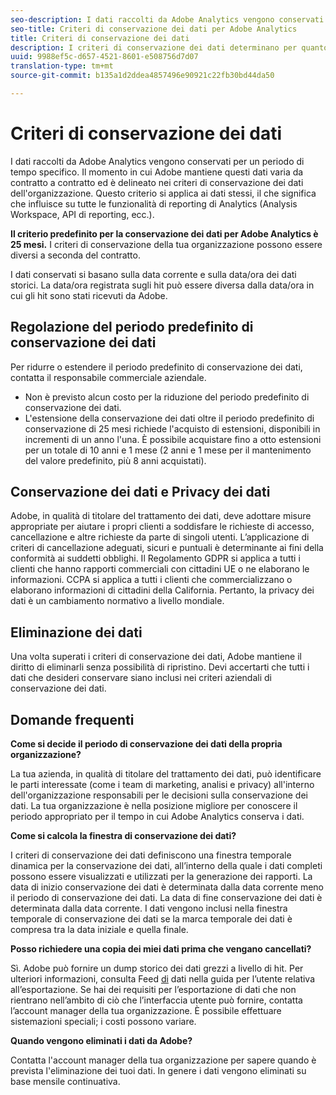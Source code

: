 ```yaml
---
seo-description: I dati raccolti da Adobe Analytics vengono conservati per un periodo di tempo specifico. Il momento in cui Adobe mantiene questi dati varia da contratto a contratto ed è delineato nei criteri di conservazione dei dati dell'organizzazione.
seo-title: Criteri di conservazione dei dati per Adobe Analytics
title: Criteri di conservazione dei dati
description: I criteri di conservazione dei dati determinano per quanto tempo Adobe memorizza i dati.
uuid: 9988ef5c-d657-4521-8601-e508756d7d07
translation-type: tm+mt
source-git-commit: b135a1d2ddea4857496e90921c22fb30bd44da50

---
```



# Criteri di conservazione dei dati

I dati raccolti da Adobe Analytics vengono conservati per un periodo di tempo specifico. Il momento in cui Adobe mantiene questi dati varia da contratto a contratto ed è delineato nei criteri di conservazione dei dati dell'organizzazione. Questo criterio si applica ai dati stessi, il che significa che influisce su tutte le funzionalità di reporting di Analytics (Analysis Workspace, API di reporting, ecc.).

**Il criterio predefinito per la conservazione dei dati per Adobe Analytics è 25 mesi.** I criteri di conservazione della tua organizzazione possono essere diversi a seconda del contratto.

I dati conservati si basano sulla data corrente e sulla data/ora dei dati storici. La data/ora registrata sugli hit può essere diversa dalla data/ora in cui gli hit sono stati ricevuti da Adobe.

## Regolazione del periodo predefinito di conservazione dei dati

Per ridurre o estendere il periodo predefinito di conservazione dei dati, contatta il responsabile commerciale aziendale.

* Non è previsto alcun costo per la riduzione del periodo predefinito di conservazione dei dati.
* L'estensione della conservazione dei dati oltre il periodo predefinito di conservazione di 25 mesi richiede l'acquisto di estensioni, disponibili in incrementi di un anno l'una. È possibile acquistare fino a otto estensioni per un totale di 10 anni e 1 mese (2 anni e 1 mese per il mantenimento del valore predefinito, più 8 anni acquistati).

## Conservazione dei dati e Privacy dei dati

Adobe, in qualità di titolare del trattamento dei dati, deve adottare misure appropriate per aiutare i propri clienti a soddisfare le richieste di accesso, cancellazione e altre richieste da parte di singoli utenti. L’applicazione di criteri di cancellazione adeguati, sicuri e puntuali è determinante ai fini della conformità ai suddetti obblighi. Il Regolamento GDPR si applica a tutti i clienti che hanno rapporti commerciali con cittadini UE o ne elaborano le informazioni. CCPA si applica a tutti i clienti che commercializzano o elaborano informazioni di cittadini della California. Pertanto, la privacy dei dati è un cambiamento normativo a livello mondiale.

## Eliminazione dei dati

Una volta superati i criteri di conservazione dei dati, Adobe mantiene il diritto di eliminarli senza possibilità di ripristino. Devi accertarti che tutti i dati che desideri conservare siano inclusi nei criteri aziendali di conservazione dei dati.

## Domande frequenti

**Come si decide il periodo di conservazione dei dati della propria organizzazione?**

La tua azienda, in qualità di titolare del trattamento dei dati, può identificare le parti interessate (come i team di marketing, analisi e privacy) all'interno dell'organizzazione responsabili per le decisioni sulla conservazione dei dati. La tua organizzazione è nella posizione migliore per conoscere il periodo appropriato per il tempo in cui Adobe Analytics conserva i dati.

**Come si calcola la finestra di conservazione dei dati?**

I criteri di conservazione dei dati definiscono una finestra temporale dinamica per la conservazione dei dati, all’interno della quale i dati completi possono essere visualizzati e utilizzati per la generazione dei rapporti. La data di inizio conservazione dei dati è determinata dalla data corrente meno il periodo di conservazione dei dati. La data di fine conservazione dei dati è determinata dalla data corrente. I dati vengono inclusi nella finestra temporale di conservazione dei dati se la marca temporale dei dati è compresa tra la data iniziale e quella finale.

**Posso richiedere una copia dei miei dati prima che vengano cancellati?**

Sì. Adobe può fornire un dump storico dei dati grezzi a livello di hit. Per ulteriori informazioni, consulta Feed [di](../export/analytics-data-feed/c-getstarted/data-feed-overview.md) dati nella guida per l’utente relativa all’esportazione. Se hai dei requisiti per l’esportazione di dati che non rientrano nell’ambito di ciò che l’interfaccia utente può fornire, contatta l’account manager della tua organizzazione. È possibile effettuare sistemazioni speciali; i costi possono variare.

**Quando vengono eliminati i dati da Adobe?**

Contatta l'account manager della tua organizzazione per sapere quando è prevista l'eliminazione dei tuoi dati. In genere i dati vengono eliminati su base mensile continuativa.

